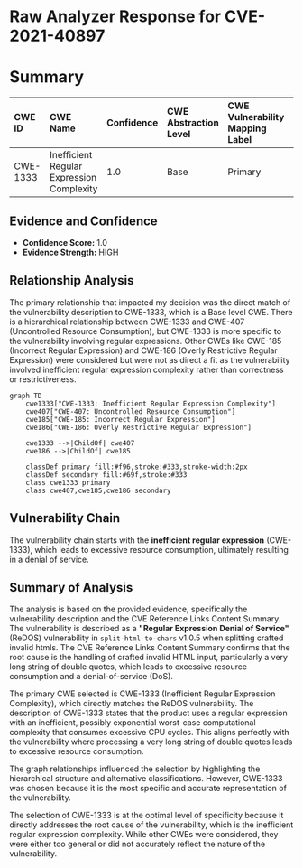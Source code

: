 # Raw Analyzer Response for CVE-2021-40897

# Summary
| CWE ID    | CWE Name                                                         | Confidence | CWE Abstraction Level | CWE Vulnerability Mapping Label | CWE-Vulnerability Mapping Notes |
| :-------- | :--------------------------------------------------------------- | :--------- | :-------------------- | :------------------------------ | :------------------------------ |
| CWE-1333 | Inefficient Regular Expression Complexity                          | 1.0        | Base                 | Primary                         | Allowed                       |

## Evidence and Confidence

*   **Confidence Score:** 1.0
*   **Evidence Strength:** HIGH

## Relationship Analysis
The primary relationship that impacted my decision was the direct match of the vulnerability description to CWE-1333, which is a Base level CWE. There is a hierarchical relationship between CWE-1333 and CWE-407 (Uncontrolled Resource Consumption), but CWE-1333 is more specific to the vulnerability involving regular expressions. Other CWEs like CWE-185 (Incorrect Regular Expression) and CWE-186 (Overly Restrictive Regular Expression) were considered but were not as direct a fit as the vulnerability involved inefficient regular expression complexity rather than correctness or restrictiveness.

```mermaid
graph TD
    cwe1333["CWE-1333: Inefficient Regular Expression Complexity"]
    cwe407["CWE-407: Uncontrolled Resource Consumption"]
    cwe185["CWE-185: Incorrect Regular Expression"]
    cwe186["CWE-186: Overly Restrictive Regular Expression"]

    cwe1333 -->|ChildOf| cwe407
    cwe186 -->|ChildOf| cwe185

    classDef primary fill:#f96,stroke:#333,stroke-width:2px
    classDef secondary fill:#69f,stroke:#333
    class cwe1333 primary
    class cwe407,cwe185,cwe186 secondary
```

## Vulnerability Chain
The vulnerability chain starts with the **inefficient regular expression** (CWE-1333), which leads to excessive resource consumption, ultimately resulting in a denial of service.

## Summary of Analysis
The analysis is based on the provided evidence, specifically the vulnerability description and the CVE Reference Links Content Summary. The vulnerability is described as a **"Regular Expression Denial of Service"** (ReDOS) vulnerability in `split-html-to-chars` v1.0.5 when splitting crafted invalid htmls. The CVE Reference Links Content Summary confirms that the root cause is the handling of crafted invalid HTML input, particularly a very long string of double quotes, which leads to excessive resource consumption and a denial-of-service (DoS).

The primary CWE selected is CWE-1333 (Inefficient Regular Expression Complexity), which directly matches the ReDOS vulnerability. The description of CWE-1333 states that the product uses a regular expression with an inefficient, possibly exponential worst-case computational complexity that consumes excessive CPU cycles. This aligns perfectly with the vulnerability where processing a very long string of double quotes leads to excessive resource consumption.

The graph relationships influenced the selection by highlighting the hierarchical structure and alternative classifications. However, CWE-1333 was chosen because it is the most specific and accurate representation of the vulnerability.

The selection of CWE-1333 is at the optimal level of specificity because it directly addresses the root cause of the vulnerability, which is the inefficient regular expression complexity. While other CWEs were considered, they were either too general or did not accurately reflect the nature of the vulnerability.